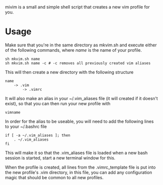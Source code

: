 mivim is a small and simple shell script that creates a new vim profile for you.

Usage
=====

Make sure that you're in the same directory as mkvim.sh and execute either of the following commands, where *name* is the name of your profile.

```
sh mkvim.sh name
sh mkvim.sh name -c # -c removes all previously created vim aliases
```

This will then create a new directory with the following structure

```
name
    -> .vim
        -> .vimrc
```

It will also make an alias in your ~/.vim_aliases file (it will created if it doesn't exist), so that you can then run your new profile with

```
vimname
```

In order for the alias to be useable, you will need to add the following lines to your ~/.bashrc file

```
if [ -a ~/.vim_aliases ]; then
	. ~/.vim_aliases
fi
```

This will make it so that the .vim_aliases file is loaded when a new bash session is started, start a new terminal window for this.

When the profile is created, all lines from the .vimrc_template file is put into the new profile's .vim directory, in this file, you can add any configuration magic that should be common to all new profiles.